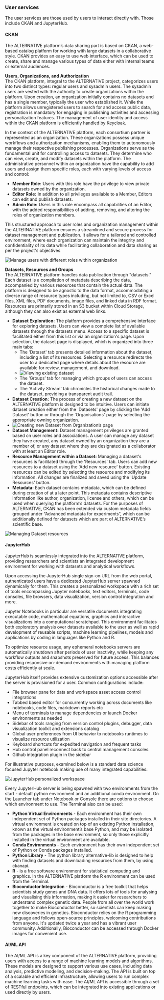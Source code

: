 ### User services
The user services are those used by users to interact directly with. Those include CKAN and JupyterHub.

#### CKAN
The ALTERNATIVE platform’s data sharing part is based on CKAN, a web-based catalog platform for working with large datasets in a collaborative style. CKAN provides an easy to use web interface, which can be used to create, share and manage various types of data either with internal teams or external audiences. 

**Users, Organizations, and Authorization**  
The CKAN platform, integral to the ALTERNATIVE project, categorizes users into two distinct types: regular users and sysadmin users. The sysadmin users are vested with the authority to create organizations within the platform. Upon creation, an organization initially contains no datasets and has a single member, typically the user who established it. While the platform allows unregistered users to search for and access public data, registration is mandatory for engaging in publishing activities and accessing personalization features. The management of user identity and access within the CKAN platform is efficiently handled by Keycloak.

In the context of the ALTERNATIVE platform, each consortium partner is represented as an organization. These organizations possess unique workflows and authorization mechanisms, enabling them to autonomously manage their respective publishing processes. Organizations serve as the fundamental unit for controlling access to datasets. They determine who can view, create, and modify datasets within the platform. The administrative personnel within an organization have the capability to add users and assign them specific roles, each with varying levels of access and control:

- **Member Role:** Users with this role have the privilege to view private datasets owned by the organization.
- **Editor Role:** In addition to all privileges available to a Member, Editors can edit and publish datasets.
- **Admin Role:** Users in this role encompass all capabilities of an Editor, with the added responsibilities of adding, removing, and altering the roles of organization members.

This structured approach to user roles and organization management within the ALTERNATIVE platform ensures a streamlined and secure process for dataset management and publication. It allows for a tailored and controlled environment, where each organization can maintain the integrity and confidentiality of its data while facilitating collaboration and data sharing as per the project's objectives.

![Manage users with different roles within organization](./images/manage-users.png)

**Datasets, Resources and Groups**  
The ALTERNATIVE platform handles data publication through "datasets." Each dataset is a compilation of metadata describing the data, accompanied by various resources that contain the actual data. The platform is designed to be agnostic to the data format, accommodating a diverse range of resource types including, but not limited to, CSV or Excel files, XML files, PDF documents, image files, and linked data in RDF format. Resources are primarily stored in an S3 bucket within Cloud Storage, although they can also exist as external web links.

- **Dataset Exploration:** The platform provides a comprehensive interface for exploring datasets. Users can view a complete list of available datasets through the datasets menu. Access to a specific dataset is facilitated either from this list or via an organization's page. Upon selection, the dataset page is displayed, which is organized into three main tabs:
    - The 'Dataset' tab presents detailed information about the dataset, including a list of its resources. Selecting a resource redirects the user to a dedicated page where details about the resource are available for review, management, and download.
    - ![Viewing existing dataset](./images/view-existing-dataset.png)
    - The ‘Groups’ tab for managing which groups of users can access the dataset.
    - The 'Activity Stream' tab chronicles the historical changes made to the dataset, providing a transparent audit trail.
- **Dataset Creation:** The process of creating a new dataset on the ALTERNATIVE platform is designed to be intuitive. Users can initiate dataset creation either from the 'Datasets' page by clicking the 'Add Dataset' button or through the 'Organisations' page by selecting the appropriate owning organization.
- ![Creating new Dataset from Organization’s page](./images/creating-new-dataset.png)
- **Dataset Management:** Dataset management privileges are granted based on user roles and associations. A user can manage any dataset they have created, any dataset owned by an organization they are a member of, or any dataset where they are designated as a collaborator with at least an Editor role.
- **Resource Management within a Dataset:** Managing a dataset's resources is facilitated through the 'Resources' tab. Users can add new resources to a dataset using the 'Add new resource' button. Existing resources can be edited by selecting the resource and modifying its information. All changes are finalized and saved using the 'Update Resources' button.
- **Metadata:** Each dataset contains metadata, which can be defined during creation of at a later point. This metadata contains descriptive information like author, organization, license and others, which can be used when querying the platform’s datasets. For the purposes of ALTERNATIVE, CKAN has been extended via custom metadata fields grouped under “Advanced metadata for experiments”, which can be additionally defined for datasets which are part of ALTERNATIVE’s scientific base.
  
![Managing Dataset resources](./images/managing-dataset-resources.png)

#### JupyterHub
JupyterHub is seamlessly integrated into the ALTERNATIVE platform, providing researchers and scientists an integrated development environment for working with datasets and analytical workflows.

Upon accessing the JupyterHub single sign-on URL from the web portal, authenticated users have a dedicated JupyterHub server spawned dynamically for them. This creates a personalized workspace with a rich set of tools encompassing Jupyter notebooks, text editors, terminals, code consoles, file browsers, data visualization, version control integration and more.

Jupyter Notebooks in particular are versatile documents integrating executable code, mathematical equations, graphics and interactive visualizations into a computational scratchpad. This environment facilitates both exploratory analysis over datasets available to the user as well as rapid development of reusable scripts, machine learning pipelines, models and applications by coding in languages like Python and R.

To optimize resource usage, any ephemeral notebooks servers are automatically shutdown after periods of user inactivity, while keeping any workflow outputs and snapshots preserved for future access. This balances providing responsive on-demand environments with managing platform costs efficiently at scale.

JupyterHub itself provides extensive customization options accessible after the server is provisioned for a user. Common configurations include:
- File browser pane for data and workspace asset access control integrations
- Tabbed based editor for concurrently working across documents like notebooks, code files, markdown reports etc
- Menu of terminals to manage dependencies or launch Docker environments as needed
- Sidebar of tools ranging from version control plugins, debugger, data visualization toolkit and extensions catalog
- Global user preferences from UI behavior to notebooks runtimes to visualize resource utilization
- Keyboard shortcuts for expedited navigation and frequent tasks
- Hub control panel reconnect back to central management consoles
- Github integration plugin in the sidebar

For illustrative purposes, examined below is a standard data science focused Jupyter notebook making use of many integrated capabilities:

![JupyterHub personalized workspace](./images/jupyterhub-personalized-workspace.png)

Every JupyterHub server is being spawned with two environments from the start - default python environment and an additional conda environment. On the Launcher tab under Notebook or Console there are options to choose which environment to use. The Terminal also can be used:

- **Python Virtual Environments** - Each environment has their own independent set of Python packages installed in their site directories. A virtual environment is created on top of an existing Python installation, known as the virtual environment’s base Python, and may be isolated from the packages in the base environment, so only those explicitly installed in the virtual environment are available.
- **Conda Environments** - Each environment has their own independent set of Python or Conda packages installed.
- **Python Library** - The python library alternative-lib is designed to help with finding datasets and downloading resources from them, by using ckanapi.
- **R** - is a free software environment for statistical computing and graphics. In the ALTERNATIVE platform the R environment can be used from the Terminal.
- **Bioconductor Integration** - Bioconductor is a free toolkit that helps scientists study genes and DNA data. It offers lots of tools for analysing and visualising this information, making it easier for researchers to understand complex genetic data. People from all over the world work together to make Bioconductor better, so scientists can keep making new discoveries in genetics. Bioconductor relies on the R programming language and follows open-source principles, welcoming contributions from anyone. It's updated twice a year and has a vibrant user community. Additionally, Bioconductor can be accessed through Docker images for convenient use.

#### AI/ML API

The AI/ML API is a key component of the ALTERNATIVE platform, providing users with access to a range of machine learning models and algorithms. These models are designed to support various use cases, including data analysis, predictive modeling, and decision-making. The API is built on top of a scalable and efficient infrastructure, allowing users to run complex machine learning tasks with ease. The AI/ML API is accessible through a set of RESTful endpoints, which can be integrated into existing applications or used directly by users.
